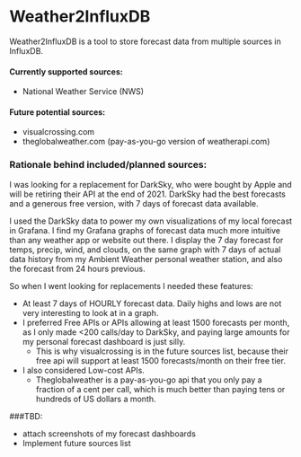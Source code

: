 # Weather2InfluxDB

Weather2InfluxDB is a tool to store forecast data from multiple
sources in InfluxDB.

#### Currently supported sources:
- National Weather Service (NWS)

#### Future potential sources:
- visualcrossing.com
- theglobalweather.com (pay-as-you-go version of weatherapi.com)


### Rationale behind included/planned sources:
I was looking for a replacement for DarkSky, who were bought by
Apple and will be retiring their API at the end of 2021.
DarkSky had the best forecasts and a generous free version,
with 7 days of forecast data available.

I used the DarkSky data to power my own visualizations of my
local forecast in Grafana. I find my Grafana graphs of forecast
data much more intuitive than any weather app or website out there.
I display the 7 day forecast for temps, precip, wind, and clouds,
on the same graph with 7 days of actual data history from my
Ambient Weather personal weather station, and also the forecast
from 24 hours previous.

So when I went looking for replacements I needed these features:
- At least 7 days of HOURLY forecast data. Daily highs and lows
are not very interesting to look at in a graph.
- I preferred Free APIs or APIs allowing at least 1500 forecasts
per month, as I only made <200 calls/day to DarkSky, and paying
large amounts for my personal forecast dashboard is just silly.
    - This is why visualcrossing is in the future sources list,
    because their free api will support at least 1500
    forecasts/month on their free tier.
- I also considered Low-cost APIs.
    - Theglobalweather is a
    pay-as-you-go api that you only pay a fraction of a cent per
    call, which is much better than paying tens or hundreds of
    US dollars a month.

###TBD:
- attach screenshots of my forecast dashboards
- Implement future sources list